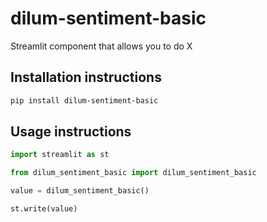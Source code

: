 # dilum-sentiment-basic

Streamlit component that allows you to do X

## Installation instructions

```sh
pip install dilum-sentiment-basic
```

## Usage instructions

```python
import streamlit as st

from dilum_sentiment_basic import dilum_sentiment_basic

value = dilum_sentiment_basic()

st.write(value)
```